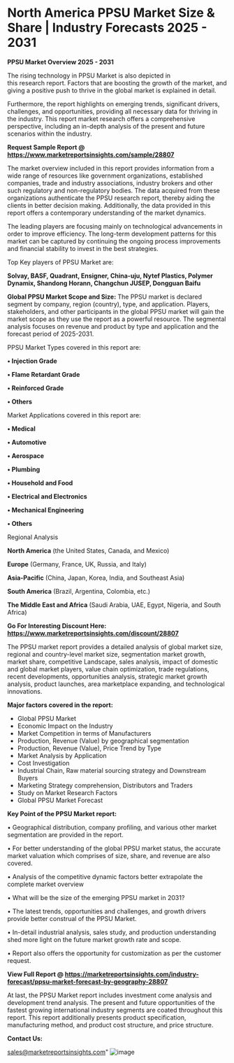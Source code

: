 # North America PPSU Market Size & Share | Industry Forecasts 2025 - 2031

<Strong> PPSU Market Overview 2025 - 2031</strong>

The rising technology in PPSU Market is also depicted in this research report. Factors that are boosting the growth of the market, and giving a positive push to thrive in the global market is explained in detail.

Furthermore, the report highlights on emerging trends, significant drivers, challenges, and opportunities, providing all necessary data for thriving in the industry. This report market research offers a comprehensive perspective, including an in-depth analysis of the present and future scenarios within the industry.

<strong>Request Sample Report @ <a href=https://www.marketreportsinsights.com/sample/28807>https://www.marketreportsinsights.com/sample/28807</a></strong>

The market overview included in this report provides information from a wide range of resources like government organizations, established companies, trade and industry associations, industry brokers and other such regulatory and non-regulatory bodies. The data acquired from these organizations authenticate the PPSU research report, thereby aiding the clients in better decision making. Additionally, the data provided in this report offers a contemporary understanding of the market dynamics.

The leading players are focusing mainly on technological advancements in order to improve efficiency. The long-term development patterns for this market can be captured by continuing the ongoing process improvements and financial stability to invest in the best strategies.

Top Key players of PPSU Market are:

<strong>Solvay, BASF, Quadrant, Ensigner, China-uju, Nytef Plastics, Polymer Dynamix, Shandong Horann, Changchun JUSEP, Dongguan Baifu</strong>

<strong><b>Global PPSU Market Scope and Size:</b></strong>
The PPSU market is declared segment by company, region (country), type, and application. Players, stakeholders, and other participants in the global PPSU market will gain the market scope as they use the report as a powerful resource. The segmental analysis focuses on revenue and product by type and application and the forecast period of 2025-2031.

PPSU Market Types covered in this report are:

<strong>• Injection Grade

• Flame Retardant Grade

• Reinforced Grade

• Others</strong>

Market Applications covered in this report are:

<strong>• Medical

• Automotive

• Aerospace

• Plumbing

• Household and Food

• Electrical and Electronics

• Mechanical Engineering

• Others</strong> 

Regional Analysis

<strong>North America</strong> (the United States, Canada, and Mexico)

<strong>Europe</strong> (Germany, France, UK, Russia, and Italy)

<strong>Asia-Pacific</strong> (China, Japan, Korea, India, and Southeast Asia)

<strong>South America</strong> (Brazil, Argentina, Colombia, etc.)

<strong>The Middle East and Africa</strong> (Saudi Arabia, UAE, Egypt, Nigeria, and South Africa)

<strong>Go For Interesting Discount Here: <a href=https://www.marketreportsinsights.com/discount/28807>https://www.marketreportsinsights.com/discount/28807</a></strong>

The PPSU market report provides a detailed analysis of global market size, regional and country-level market size, segmentation market growth, market share, competitive Landscape, sales analysis, impact of domestic and global market players, value chain optimization, trade regulations, recent developments, opportunities analysis, strategic market growth analysis, product launches, area marketplace expanding, and technological innovations.

<strong><b>Major factors covered in the report:</b></strong>
<ul>
  <li>Global PPSU Market </li>
  <li>Economic Impact on the Industry</li>
  <li>Market Competition in terms of Manufacturers</li>
  <li>Production, Revenue (Value) by geographical segmentation</li>
  <li>Production, Revenue (Value), Price Trend by Type</li>
  <li>Market Analysis by Application</li>
  <li>Cost Investigation</li>
  <li>Industrial Chain, Raw material sourcing strategy and Downstream Buyers</li>
  <li>Marketing Strategy comprehension, Distributors and Traders</li>
  <li>Study on Market Research Factors</li>
  <li>Global PPSU Market Forecast</li>
</ul>

<strong><b>Key Point of the PPSU Market report:</b></strong>

• Geographical distribution, company profiling, and various other market segmentation are provided in the report.

• For better understanding of the global PPSU market status, the accurate market valuation which comprises of size, share, and revenue are also covered.

• Analysis of the competitive dynamic factors better extrapolate the complete market overview

• What will be the size of the emerging PPSU market in 2031?

• The latest trends, opportunities and challenges, and growth drivers provide better construal of the PPSU Market.

• In-detail industrial analysis, sales study, and production understanding shed more light on the future market growth rate and scope.

• Report also offers the opportunity for customization as per the customer request.

<strong><b>View Full Report @ <a href=https://marketreportsinsights.com/industry-forecast/ppsu-market-forecast-by-geography-28807>https://marketreportsinsights.com/industry-forecast/ppsu-market-forecast-by-geography-28807</a></b></strong>


At last, the PPSU Market report includes investment come analysis and development trend analysis. The present and future opportunities of the fastest growing international industry segments are coated throughout this report. This report additionally presents product specification, manufacturing method, and product cost structure, and price structure.

<strong>Contact Us:</strong>

sales@marketreportsinsights.com"
![image](https://github.com/user-attachments/assets/f96e3ade-1c6f-48d8-acde-4313a79f3de9)
